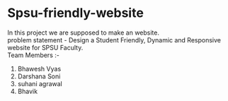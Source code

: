 # Spsu-friendly-website
In this project we are supposed to make an website.
<br>
problem statement - Design a Student Friendly, Dynamic and Responsive website for SPSU Faculty.
<br>
Team Members :-
1. Bhawesh Vyas
2. Darshana Soni
3. suhani agrawal
4. Bhavik 